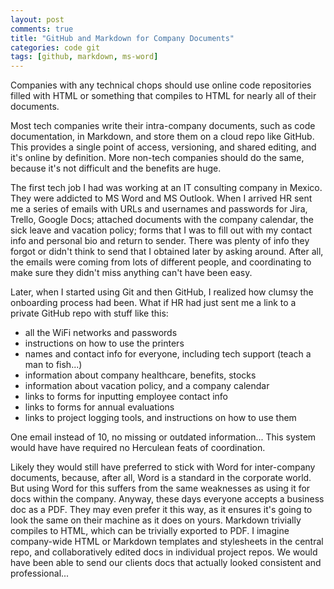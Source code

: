 ```yaml
---
layout: post
comments: true
title: "GitHub and Markdown for Company Documents"
categories: code git
tags: [github, markdown, ms-word]
---
```


Companies with any technical chops should use online code repositories filled with HTML or something that compiles to HTML for nearly all of their documents.

Most tech companies write their intra-company documents, such as code documentation, in Markdown, and store them on a cloud repo like GitHub. This provides a single point of access, versioning, and shared editing, and it's online by definition. More non-tech companies should do the same, because it's not difficult and the benefits are huge.

The first tech job I had was working at an IT consulting company in Mexico. They were addicted to MS Word and MS Outlook. When I arrived HR sent me a series of emails with URLs and usernames and passwords for Jira, Trello, Google Docs; attached documents with the company calendar, the sick leave and vacation policy; forms that I was to fill out with my contact info and personal bio and return to sender. There was plenty of info they forgot or didn't think to send that I obtained later by asking around. After all, the emails were coming from lots of different people, and coordinating to make sure they didn't miss anything can't have been easy.

Later, when I started using Git and then GitHub, I realized how clumsy the onboarding process had been. What if HR had just sent me a link to a private GitHub repo with stuff like this:

- all the WiFi networks and passwords
- instructions on how to use the printers
- names and contact info for everyone, including tech support (teach a man to fish...)
- information about company healthcare, benefits, stocks
- information about vacation policy, and a company calendar
- links to forms for inputting employee contact info
- links to forms for annual evaluations
- links to project logging tools, and instructions on how to use them

One email instead of 10, no missing or outdated information... This system would have have required no Herculean feats of coordination.


Likely they would still have preferred to stick with Word for inter-company documents, because, after all, Word is a standard in the corporate world. But using Word for this suffers from the same weaknesses as using it for docs within the company. Anyway, these days everyone accepts a business doc as a PDF. They may even prefer it this way, as it ensures it's going to look the same on their machine as it does on yours. Markdown trivially compiles to HTML, which can be trivially exported to PDF. I imagine company-wide HTML or Markdown templates and stylesheets in the central repo, and collaboratively edited docs in individual project repos. We would have been able to send our clients docs that actually looked consistent and professional...
